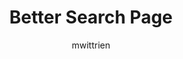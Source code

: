 ---
title: Better Search Page #* Anything with * is REQUIRED
author: mwittrien #*
github: https://github.com/mwittrien
description_markdown: >-
  Adds some extra controls to the search results page.
download: https://github.com/mwittrien/BetterDiscordAddons/tree/master/Plugins/BetterSearchPage #* Github isn't required but if it isn't used then further inspection will happen
support: https://discordapp.com/invite/Z7PBux5 # A link to allow people to get support or give feedback for the Plugin
tags:
layout: product #* DON'T CHANGE
ghcommentid: 71
---